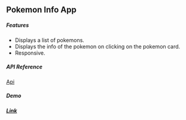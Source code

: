 ## Pokemon Info App

##### Features

- Displays a list of pokemons.
- Displays the info of the pokemon on clicking on the pokemon card.
- Responsive.

##### API Reference

[Api](https://pokeapi.co/api/v2/pokemon)

##### Demo

##### [Link](https://pokemon-info-app.vercel.app)
